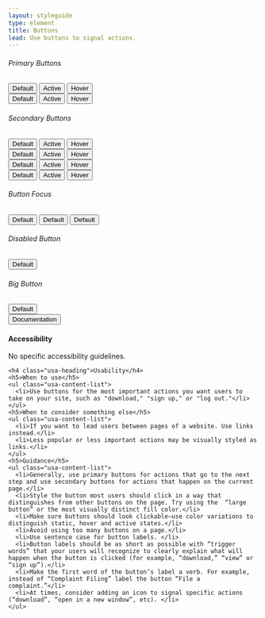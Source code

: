 ```yaml
---
layout: styleguide
type: element
title: Buttons
lead: Use buttons to signal actions. 
---
```


<div class="preview">
  
  <h6>Primary Buttons</h6>
  <div class="button_wrapper">
    <button>Default</button>
    <button class="usa-button-active">Active</button>
    <button class="usa-button-hover">Hover</button>
  </div>
  <div class="button_wrapper">
    <button class="usa-button-primary-alt">Default</button>
    <button class="usa-button-primary-alt usa-button-active">Active</button>
    <button class="usa-button-primary-alt usa-button-hover">Hover</button>
  </div>

  <h6>Secondary Buttons</h6>
  <div class="button_wrapper">
    <button class="usa-button-secondary">Default</button>
    <button class="usa-button-secondary usa-button-active">Active</button>
    <button class="usa-button-secondary usa-button-hover">Hover</button>
  </div>

  <div class="button_wrapper">
    <button class="usa-button-gray">Default</button>
    <button class="usa-button-gray usa-button-active">Active</button>
    <button class="usa-button-gray usa-button-hover">Hover</button>
  </div>

  <div class="button_wrapper">
    <button class="usa-button-outline" type="button">Default</button>
    <button class="usa-button-outline usa-button-active">Active</button>
    <button class="usa-button-outline usa-button-hover">Hover</button>
  </div>

  <div class="button_wrapper button_wrapper-dark">
    <button class="usa-button-outline-inverse" type="button">Default</button>
    <button class="usa-button-outline-inverse usa-button-active">Active</button>
    <button class="usa-button-outline-inverse usa-button-hover">Hover</button>
  </div>

  <h6>Button Focus</h6>
  <div class="button_wrapper">
    <button class="usa-button-focus">Default</button>
    <button class="usa-button-primary-alt usa-button-focus">Default</button>
    <button class="usa-button-secondary usa-button-focus">Default</button>
  </div>

  <h6>Disabled Button</h6>
  <div class="button_wrapper">
    <button class="usa-button-disabled">Default</button>
  </div>

  <h6>Big Button</h6>
  <div class="button_wrapper">
    <button class="usa-button-big" type="button">Default</button>
  </div>

</div>

<div class="usa-accordion-bordered usa-accordion-docs">
  <button class="usa-button-unstyled usa-accordion-button"
      aria-expanded="true" aria-controls="collapsible-0">
    Documentation
  </button>
  <div id="collapsible-0" aria-hidden="false" class="usa-accordion-content">
    <h4 class="usa-heading">Accessibility</h4>
    <p>No specific accessibility guidelines.</p>

    <h4 class="usa-heading">Usability</h4>
    <h5>When to use</h5>
    <ul class="usa-content-list">
      <li>Use buttons for the most important actions you want users to take on your site, such as "download," "sign up," or "log out."</li>
    </ul>
    <h5>When to consider something else</h5>
    <ul class="usa-content-list">
      <li>If you want to lead users between pages of a website. Use links instead.</li>
      <li>Less popular or less important actions may be visually styled as links.</li>
    </ul>
    <h5>Guidance</h5>
    <ul class="usa-content-list">
      <li>Generally, use primary buttons for actions that go to the next step and use secondary buttons for actions that happen on the current page.</li>
      <li>Style the button most users should click in a way that distinguishes from other buttons on the page. Try using the  “large button” or the most visually distinct fill color.</li>
      <li>Make sure buttons should look clickable—use color variations to distinguish static, hover and active states.</li>
      <li>Avoid using too many buttons on a page.</li>
      <li>Use sentence case for button labels. </li>
      <li>Button labels should be as short as possible with “trigger words” that your users will recognize to clearly explain what will happen when the button is clicked (for example, “download,” “view” or “sign up”).</li>
      <li>Make the first word of the button’s label a verb. For example, instead of “Complaint Filing” label the button “File a complaint.”</li>
      <li>At times, consider adding an icon to signal specific actions (“download”, “open in a new window”, etc). </li>
    </ul>
  </div>
</div>
